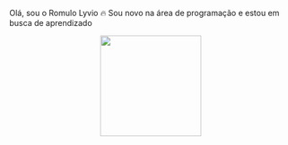 Olá, sou o Romulo Lyvio
🔥 Sou novo na área de programação e estou em busca de aprendizado
<div align="center">
  <a href="https://github.com/lyvioo">
  <img height="180em" src="https://github-readme-stats.vercel.app/api?username=Lyvio&show_icons=true&theme=dracula&include_all_commits=true&count_private=true"/>
